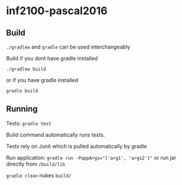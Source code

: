 # inf2100-pascal2016

## Build
`./gradlew` and `gradle` can be used interchangeably 

Build
if you dont have gradle installed

```
./gradlew build
```
or if you have gradle installed
```
gradle build
```

## Running

Tests: `gradle test` 

Build command automatically runs tests. 

Tests rely on Junit which is pulled automatically by gradle

Run application: `gradle run -PappArgs="['arg1', 'args2']"` or run jar directly from `/build/lib`

`gradle clean` nukes `build/`